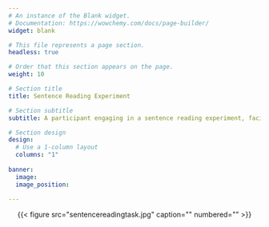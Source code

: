 ```yaml
---
# An instance of the Blank widget.
# Documentation: https://wowchemy.com/docs/page-builder/
widget: blank

# This file represents a page section.
headless: true

# Order that this section appears on the page.
weight: 10

# Section title
title: Sentence Reading Experiment

# Section subtitle
subtitle: A participant engaging in a sentence reading experiment, facilitated by Alicia Ormond (12 May 2023).

# Section design
design:
  # Use a 1-column layout
  columns: "1"
  
banner:
  image: 
  image_position: 
    
---
```


<center>{{< figure src="sentencereadingtask.jpg" caption="" numbered="" >}}</center>
